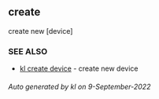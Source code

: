 ## create

create new [device]





### SEE ALSO

* [kl create device](kl_create_device)  - create new device

###### Auto generated by kl on 9-September-2022
